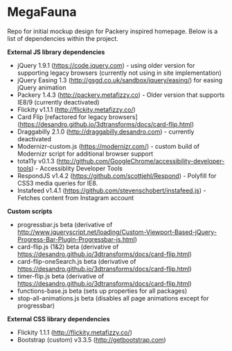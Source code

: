 # MegaFauna
Repo for initial mockup design for Packery inspired homepage. Below is a list of dependencies within the project.

**External JS library dependencies**
- jQuery 1.9.1 (https://code.jquery.com) - using older version for supporting legacy browsers (currently not using in site implementation)
- jQuery Easing 1.3 (http://gsgd.co.uk/sandbox/jquery/easing/) for easing jQuery animation
- Packery 1.4.3 (http://packery.metafizzy.co) - Older version that supports IE8/9 (currently deactivated)
- Flickity v1.1.1 (http://flickity.metafizzy.co/)
- Card Flip [refactored for legacy browsers] (https://desandro.github.io/3dtransforms/docs/card-flip.html)
- Draggabilly 2.1.0 (http://draggabilly.desandro.com) - currently deactivated
- Modernizr-custom.js (https://modernizr.com/) - custom build of Modernizr script for additional browser support
- tota11y v0.1.3 (http://github.com/GoogleChrome/accessibility-developer-tools) - Accessiblity Developer Tools
- RespondJS v1.4.2 (https://github.com/scottjehl/Respond) - Polyfill for CSS3 media queries for IE8.
- Instafeed v1.4.1 (https://github.com/stevenschobert/instafeed.js) - Fetches content from Instagram account

**Custom scripts**
- progressbar.js beta (derivative of http://www.jqueryscript.net/loading/Custom-Viewport-Based-jQuery-Progress-Bar-Plugin-Progressbar-js.html)
- card-flip.js (1&2) beta (derivative of https://desandro.github.io/3dtransforms/docs/card-flip.html)
- card-flip-oneSearch.js beta (derivative of https://desandro.github.io/3dtransforms/docs/card-flip.html)
- timer-flip.js beta (derivative of https://desandro.github.io/3dtransforms/docs/card-flip.html)
- functions-base.js beta (sets up properties for all packages)
- stop-all-animations.js beta (disables all page animations except for progressbar)

**External CSS library dependencies**
- Flickity 1.1.1 (http://flickity.metafizzy.co/)
- Bootstrap (custom) v3.3.5 (http://getbootstrap.com)
